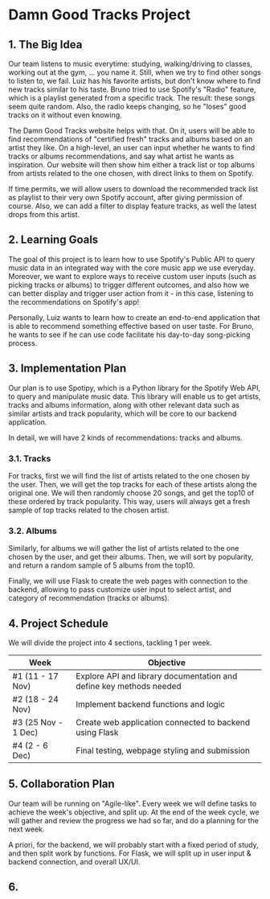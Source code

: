 # Damn Good Tracks Project

## 1. The Big Idea
Our team listens to music everytime: studying, walking/driving to classes, working out at the gym, ... you name it. Still, when we try to find other songs to listen to, we fail. 
Luiz has his favorite artists, but don't know where to find new tracks similar to his taste. 
Bruno tried to use Spotify's "Radio" feature, which is a playlist generated from a specific track. The result: these songs seem quite random. Also, the radio keeps changing, so he "loses" good tracks on it without even knowing. 

The Damn Good Tracks website helps with that. On it, users will be able to find recommendations of "certified fresh" tracks and albums based on an artist they like. On a high-level, an user can input whether he wants to find tracks or albums recommendations, and say what artist he wants as inspiration. Our website will then show him either a track list or top albums from artists related to the one chosen, with direct links to them on Spotify.

If time permits, we will allow users to download the recommended track list as playlist to their very own Spotify account, after giving permission of course. Also, we can add a filter to display feature tracks, as well the latest drops from this artist.

## 2. Learning Goals
The goal of this project is to learn how to use Spotify's Public API to query music data in an integrated way with the core music app we use everyday. Moreover, we want to explore ways to receive custom user inputs (such as picking tracks or albums) to trigger different outcomes, and also how we can better display and trigger user action from it - in this case, listening to the recommendations on Spotify's app!

Personally, Luiz wants to learn how to create an end-to-end application that is able to recommend something effective based on user taste. For Bruno, he wants to see if he can use code facilitate his day-to-day song-picking process.

## 3. Implementation Plan
Our plan is to use Spotipy, which is a Python library for the Spotify Web API, to query and manipulate music data. This library will enable us to get artists, tracks and albums information, along with other relevant data such as similar artists and track popularity, which will be core to our backend application. 

In detail, we will have 2 kinds of recommendations: tracks and albums. 

### 3.1. Tracks
For tracks, first we will find the list of artists related to the one chosen by the user. Then, we will get the top tracks for each of these artists along the original one. We will then randomly choose 20 songs, and get the top10 of these ordered by track popularity. This way, users will always get a fresh sample of top tracks related to the chosen artist.

### 3.2. Albums
Similarly, for albums we will gather the list of artists related to the one chosen by the user, and get their albums. Then, we will sort by popularity, and return a random sample of 5 albums from the top10. 

Finally, we will use Flask to create the web pages with connection to the backend, allowing to pass customize user input to select artist, and category of recommendation (tracks or albums).

## 4. Project Schedule
We will divide the project into 4 sections, tackling 1 per week.

| Week      | Objective |
| ----------- | ----------- |
| #1 (11 - 17 Nov)      | Explore API and library documentation and define key methods needed       |
| #2 (18 - 24 Nov)   | Implement backend functions and logic       |
| #3 (25 Nov - 1 Dec)   | Create web application connected to backend using Flask        |
| #4 (2 - 6 Dec)   | Final testing, webpage styling and submission        |

## 5. Collaboration Plan
Our team will be running on "Agile-like". Every week we will define tasks to achieve the week's objective, and split up. At the end of the week cycle, we will gather and review the progress we had so far, and do a planning for the next week.

A priori, for the backend, we will probably start with a fixed period of study, and then split work by functions. For Flask, we will split up in user input & backend connection, and overall UX/UI.

## 6. 